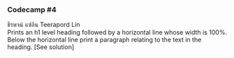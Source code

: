 ### Codecamp #4  
ธีรพจน์ แซ่ลิน Teerapord Lin  
Prints an h1 level heading followed by a horizontal line whose width is 100%. Below the horizontal line print a paragraph relating to the text in the heading. [See solution]
